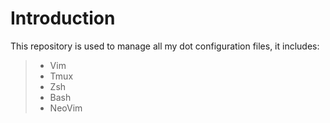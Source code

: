 # Introduction
This repository is used to manage all my dot configuration files, it includes:

>* Vim
>* Tmux
>* Zsh
>* Bash
>* NeoVim
